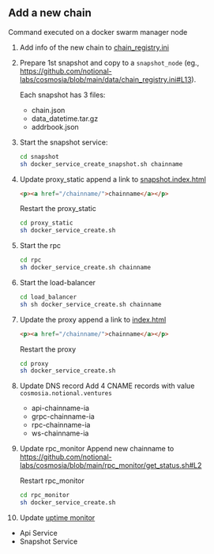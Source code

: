 ## Add a new chain

Command executed on a docker swarm manager node

1. Add info of the new chain to [chain_registry.ini](../data/chain_registry.ini)
2. Prepare 1st snapshot and copy to a `snapshot_node` (eg., https://github.com/notional-labs/cosmosia/blob/main/data/chain_registry.ini#L13). 
   
    Each snapshot has 3 files:
    - chain.json
    - data_datetime.tar.gz
    - addrbook.json
   
3. Start the snapshot service:
   ```bash
   cd snapshot
   sh docker_service_create_snapshot.sh chainname
   ```

4. Update proxy_static
   append a link to [snapshot.index.html](proxy_static/snapshot.index.html)
   ```html
   <p><a href="/chainname/">chainname</a></p>
   ```

   Restart the proxy_static
   ```bash
   cd proxy_static
   sh docker_service_create.sh
   ```

5. Start the rpc
   ```bash
   cd rpc
   sh docker_service_create.sh chainname
   ```

6. Start the load-balancer
   ```bash
   cd load_balancer
   sh sh docker_service_create.sh chainname
   ```

7. Update the proxy
   append a link to [index.html](proxy/index.html)
   ```html
   <p><a href="/chainname/">chainname</a></p>
   ```
   
   Restart the proxy
   ```bash
   cd proxy
   sh docker_service_create.sh
   ```
   
8. Update DNS record
   Add 4 CNAME records with value `cosmosia.notional.ventures`

   - api-chainname-ia
   - grpc-chainname-ia
   - rpc-chainname-ia
   - ws-chainname-ia
   
9. Update rpc_monitor
   Append new chainname to https://github.com/notional-labs/cosmosia/blob/main/rpc_monitor/get_status.sh#L2
   
   Restart rpc_monitor
   ```bash
   cd rpc_monitor
   sh docker_service_create.sh
   ```
   
10. Update [uptime monitor](https://status.notional.ventures/status/cosmosia)
   - Api Service
   - Snapshot Service